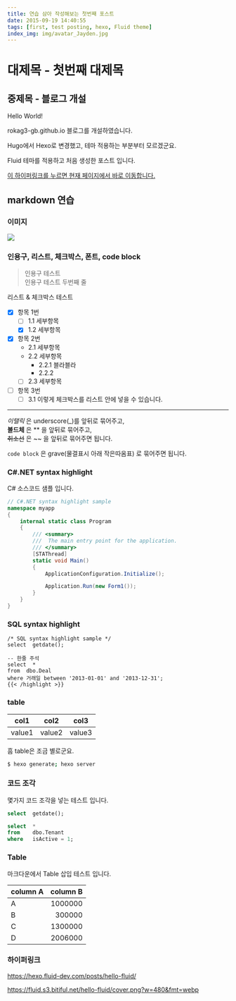 ```yaml
---
title: 연습 삼아 작성해보는 첫번째 포스트
date: 2015-09-19 14:40:55
tags: [first, test posting, hexo, Fluid theme]
index_img: img/avatar_Jayden.jpg
---
```


# 대제목 - 첫번째 대제목

## 중제목 - 블로그 개설

Hello World!

rokag3-gb.github.io 블로그를 개설하였습니다.

Hugo에서 Hexo로 변경했고, 테마 적용하는 부분부터 모르겠군요.

Fluid 테마를 적용하고 처음 생성한 포스트 입니다.

[이 하이퍼링크를 누르면 현재 페이지에서 바로 이동합니다.](https://rokag3-gb.github.io/)

## markdown 연습

### 이미지

![](img/GitHub-Logo-history-500x428.jpg)

### 인용구, 리스트, 체크박스, 폰트, code block

> 인용구 테스트  
> 인용구 테스트 두번째 줄

리스트 & 체크박스 테스트
- [x] 항목 1번
  - [ ] 1.1 세부항목
  - [x] 1.2 세부항목
- [x] 항목 2번
  - 2.1 세부항목
  - 2.2 세부항목
    - 2.2.1 블라블라
    - 2.2.2
  - [ ] 2.3 세부항목
- [ ] 항목 3번
  - [ ] 3.1 이렇게 체크박스를 리스트 안에 넣을 수 있습니다.

---

_이탤릭_ 은 underscore(_)를 앞뒤로 묶어주고,  
**볼드체** 은 ** 을 앞뒤로 묶어주고,  
~~취소선~~ 은 ~~ 을 앞뒤로 묶어주면 됩니다.

`code block` 은 grave(물결표시 아래 작은따옴표) 로 묶어주면 됩니다.

### C#.NET syntax highlight

C# 소스코드 샘플 입니다.

```c#
// C#.NET syntax highlight sample
namespace myapp
{
    internal static class Program
    {
        /// <summary>
        ///  The main entry point for the application.
        /// </summary>
        [STAThread]
        static void Main()
        {
            ApplicationConfiguration.Initialize();

            Application.Run(new Form1());
        }
    }
}
```

### SQL syntax highlight

```
/* SQL syntax highlight sample */
select  getdate();

-- 한줄 주석
select  *
from  dbo.Deal
where 거래일 between '2013-01-01' and '2013-12-31';
{{< /highlight >}}
```

### table

|col1|col2|col3|
|--|--|--|
|value1|value2|value3|

흠 table은 조금 별로군요.

``` bash
$ hexo generate; hexo server
```

### 코드 조각

몇가지 코드 조각을 넣는 테스트 입니다.

```sql
select  getdate();

select  *
from    dbo.Tenant
where   isActive = 1;
```

### Table

마크다운에서 Table 삽입 테스트 입니다.

|column A|column B|
|--|--:|
|A|1000000|
|B|300000|
|C|1300000|
|D|2006000|

### 하이퍼링크

https://hexo.fluid-dev.com/posts/hello-fluid/

https://fluid.s3.bitiful.net/hello-fluid/cover.png?w=480&fmt=webp